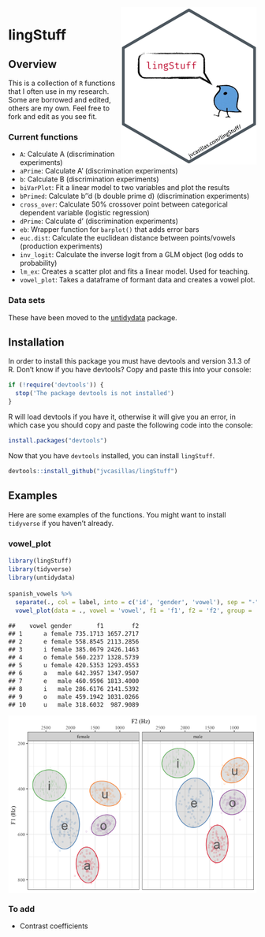 
<img src='https://raw.githubusercontent.com/jvcasillas/hex_stickers/master/stickers/lingStuff.png' align='right' width='275px'/>

# lingStuff

## Overview

This is a collection of `R` functions that I often use in my research.
Some are borrowed and edited, others are my own. Feel free to fork and
edit as you see fit.

### Current functions

  - `A`: Calculate A (discrimination experiments)
  - `aPrime`: Calculate A’ (discrimination experiments)
  - `b`: Calculate B (discrimination experiments)
  - `biVarPlot`: Fit a linear model to two variables and plot the
    results
  - `bPrimed`: Calculate b’’d (b double prime d) (discrimination
    experiments)
  - `cross_over`: Calculate 50% crossover point between categorical
    dependent variable (logistic regression)
  - `dPrime`: Calculate d’ (discrimination experiments)
  - `eb`: Wrapper function for `barplot()` that adds error bars
  - `euc.dist`: Calculate the euclidean distance between points/vowels
    (production experiments)
  - `inv_logit`: Calculate the inverse logit from a GLM object (log odds
    to probability)
  - `lm_ex`: Creates a scatter plot and fits a linear model. Used for
    teaching.
  - `vowel_plot`: Takes a dataframe of formant data and creates a vowel
    plot.

### Data sets

These have been moved to the
[untidydata](https://github.com/jvcasillas/untidydata) package.

## Installation

In order to install this package you must have devtools and version
3.1.3 of R. Don’t know if you have devtools? Copy and paste this into
your console:

``` r
if (!require('devtools')) {
  stop('The package devtools is not installed')
}
```

R will load devtools if you have it, otherwise it will give you an
error, in which case you should copy and paste the following code into
the console:

``` r
install.packages("devtools")
```

Now that you have `devtools` installed, you can install `lingStuff`.

``` r
devtools::install_github("jvcasillas/lingStuff")
```

## Examples

Here are some examples of the functions. You might want to install
`tidyverse` if you haven’t already.

### vowel\_plot

``` r
library(lingStuff)
library(tidyverse)
library(untidydata)

spanish_vowels %>% 
  separate(., col = label, into = c('id', 'gender', 'vowel'), sep = "-") %>% 
  vowel_plot(data = ., vowel = 'vowel', f1 = 'f1', f2 = 'f2', group = 'gender')
```

    ##    vowel gender       f1        f2
    ## 1      a female 735.1713 1657.2717
    ## 2      e female 558.8545 2113.2856
    ## 3      i female 385.0679 2426.1463
    ## 4      o female 560.2237 1328.5739
    ## 5      u female 420.5353 1293.4553
    ## 6      a   male 642.3957 1347.9507
    ## 7      e   male 460.9596 1813.4000
    ## 8      i   male 286.6176 2141.5392
    ## 9      o   male 459.1942 1031.0266
    ## 10     u   male 318.6032  987.9089

<img src="README_files/figure-gfm/unnamed-chunk-4-1.png" style="display: block; margin: auto;" />

### To add

  - Contrast coefficients
